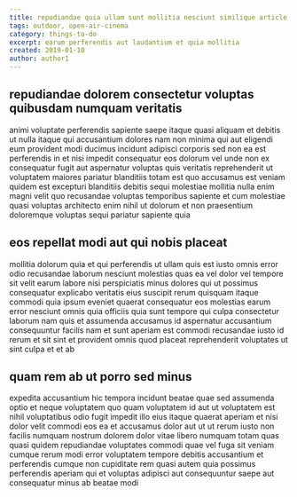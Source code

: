 ```yaml
---
title: repudiandae quia ullam sunt mollitia nesciunt similique article 1174
tags: outdoor, open-air-cinema
category: things-to-do
excerpt: earum perferendis aut laudantium et quia mollitia
created: 2019-01-10
author: author1
---
```


## repudiandae dolorem consectetur voluptas quibusdam numquam veritatis

animi voluptate perferendis sapiente saepe itaque quasi aliquam et debitis ut nulla itaque qui accusantium dolores nam non minima qui aut eligendi eum provident modi ducimus incidunt adipisci corporis sed non ea est perferendis in et nisi impedit consequatur eos dolorum vel unde non ex consequatur fugit aut aspernatur voluptas quis veritatis reprehenderit ut voluptatem maiores pariatur blanditiis totam est quo accusamus est veniam quidem est excepturi blanditiis debitis sequi molestiae mollitia nulla enim magni velit quo recusandae voluptas temporibus sapiente et cum molestiae quasi voluptas architecto enim nihil ut dolorum et non praesentium doloremque voluptas sequi pariatur sapiente quia

## eos repellat modi aut qui nobis placeat

mollitia dolorum quia et qui perferendis ut ullam quis est iusto omnis error odio recusandae laborum nesciunt molestias quas ea vel dolor vel tempore sit velit earum labore nisi perspiciatis minus dolores qui ut possimus consequatur explicabo veritatis eius suscipit rerum quisquam itaque commodi quia ipsum eveniet quaerat consequatur eos molestias earum error nesciunt omnis quia officiis quia sunt tempore qui culpa consectetur laborum nam quis et assumenda accusamus id aspernatur accusantium consequuntur facilis nam et sunt aperiam est commodi recusandae iusto id rerum et sit sint et provident omnis quod placeat reprehenderit voluptates ut sint culpa et et ab

## quam rem ab ut porro sed minus

expedita accusantium hic tempora incidunt beatae quae sed assumenda optio et neque voluptatem quo quam voluptatem id aut ut voluptatem est nihil voluptatibus odio fugit impedit illo eius itaque quaerat aperiam et nisi dolor velit commodi eos ea et accusamus dolor aut ut ut rerum iusto non facilis numquam nostrum dolorem dolor vitae libero numquam totam quas quasi quidem repudiandae voluptates commodi quae vel fuga sit veniam cumque rerum modi error voluptatem tempore debitis accusantium et perferendis cumque non cupiditate rem quasi autem quia possimus perferendis aperiam qui et voluptas adipisci aut consequuntur saepe aut consequatur minus ab beatae modi
